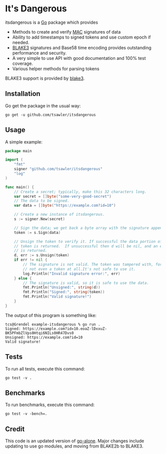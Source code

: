 # It's Dangerous

itsdangerous is a [Go](https://golang.org/) package which provides
* Methods to create and verify [MAC](https://en.wikipedia.org/wiki/Message_authentication_code) signatures of data
* Ability to add timestamps to signed tokens and use custom epoch if needed.
* [BLAKE3](https://github.com/BLAKE3-team/BLAKE3) signatures and Base58 time encoding provides outstanding performance and security.
* A very simple to use API with good documentation and 100% test coverage.
* Various helper methods for parsing tokens

BLAKE3 support is provided by [blake3](https://github.com/lukechampine/blake3).

## Installation
Go get the package in the usual way:

~~~
go get -u github.com/tsawler/itsdangerous
~~~

## Usage
A simple example:

~~~go
package main

import (
	"fmt"
	signer "github.com/tsawler/itsdangerous"
	"log"
)

func main() {
	// Create a secret; typically, make this 32 characters long.
	var secret = []byte("some-very-good-secret")
	// The data to be signed.
	var data = []byte("https://example.com?id=10")

	// Create a new instance of itsdangerous.
	s := signer.New(secret)

	// Sign the data; we get back a byte array with the signature appended.
	token := s.Sign(data)

	// Unsign the token to verify it. If successful the data portion of the
	// token is returned.  If unsuccessful then d will be nil, and an error
	// is returned.
	d, err := s.Unsign(token)
	if err != nil {
		// The signature is not valid. The token was tampered with, forged, or maybe it's
		// not even a token at all.It's not safe to use it.
		log.Println("Invalid signature error:", err)
	} else {
		// The signature is valid, so it is safe to use the data.
		fmt.Println("Unsigned:", string(d))
		fmt.Println("Signed:", string(token))
		fmt.Println("Valid signature!")
	}
}
~~~

The output of this program is something like:

~~~
tcs@Grendel example-itsdangerous % go run .
Signed: https://example.com?id=10.eoaZ-lDxxuZ-BK5PFmbZlVps0Htqi6NILs0HR47Dvs0
Unsigned: https://example.com?id=10
Valid signature!
~~~

## Tests
To run all tests, execute this command: 

~~~
go test -v .
~~~

## Benchmarks
To run benchmarks, execute this command:

~~~
go test -v -bench=.
~~~

## Credit
This code is an updated version of [go-alone](https://github.com/bwmarrin/go-alone). Major changes include updating to use go modules, and 
moving from BLAKE2b to BLAKE3.